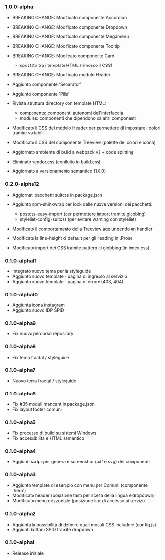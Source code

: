 ### 1.0.0-alpha

* BREAKING CHANGE: Modificato componente Accordion
* BREAKING CHANGE: Modificato componente Dropdown
* BREAKING CHANGE: Modificato componente Megamenu
* BREAKING CHANGE: Modificato componente Tooltip

* BREAKING CHANGE: Modifcato componente Card
  - spostato tra i template HTML (rimosso il CSS)

* BREAKING CHANGE: Modificato modulo Header

* Aggiunto componente 'Separator'
* Aggiunto componente 'Pills'

* Rivista struttura directory con template HTML:
  - components: componenti autonomi dell'interfaccia
  - modules: componenti che dipendono da altri componenti

* Modificato il CSS del modulo Header per permettere di impostare i colori tramite variabili
* Modificato il CSS del componente Treeview (palette dei colori e icona)

* Aggiornato ambiente di build a webpack v2 + code splitting
* Eliminato vendor.css (confluito in build.css)

* Aggiornato a versionamento semantico (1.0.0)

### 0.2.0-alpha12

* Aggiornati pacchetti suitcss in package.json

* Aggiunto npm-shinkwrap per lock delle nuove versioni dei pacchetti:
  - postcss-easy-import (per permettere import tramite globbing)
  - stylelint-config-suitcss (per evitare warning con stylelint)

* Modificato il comportamento della Treeview aggiungendo un handler
* Modificata la line-height di default per gli heading in .Prose
* Modificato import dei CSS tramite pattern di globbing (in index.css)

### 0.1.0-alpha11

* Integrato nuovo tema per la styleguide
* Aggiunto nuovo template - pagina di ingresso al servizio
* Aggiunto nuovo template - pagina di errore (403, 404)

### 0.1.0-alpha10

* Aggiunta icona instagram
* Aggiunto nuovo IDP SPID

### 0.1.0-alpha9

* Fix nuovo percorso repository

### 0.1.0-alpha8

* Fix tema fractal / styleguide

### 0.1.0-alpha7

* Nuovo tema fractal / styleguide

### 0.1.0-alpha6

* Fix #35 moduli mancant in package.json
* Fix layout footer comuni

### 0.1.0-alpha5

* Fix processo di build su sistemi Windows
* Fix accessibilità e HTML semantico

### 0.1.0-alpha4

* Aggiunti script per generare screenshot (pdf e svg) dei componenti

### 0.1.0-alpha3

* Aggiunto template di esempio con menu per Comuni (componente 'hero')
* Modificato header (posizione tasti per scelta della lingua e dropdown)
* Modificato menu orizzontale (posizione link di accesso ai servizi)

### 0.1.0-alpha2

* Aggiunta la possibilità di definire quali moduli CSS includere (config.js)
* Aggiunti bottoni SPID tramite dropdown

### 0.1.0-alpha1

* Release iniziale
